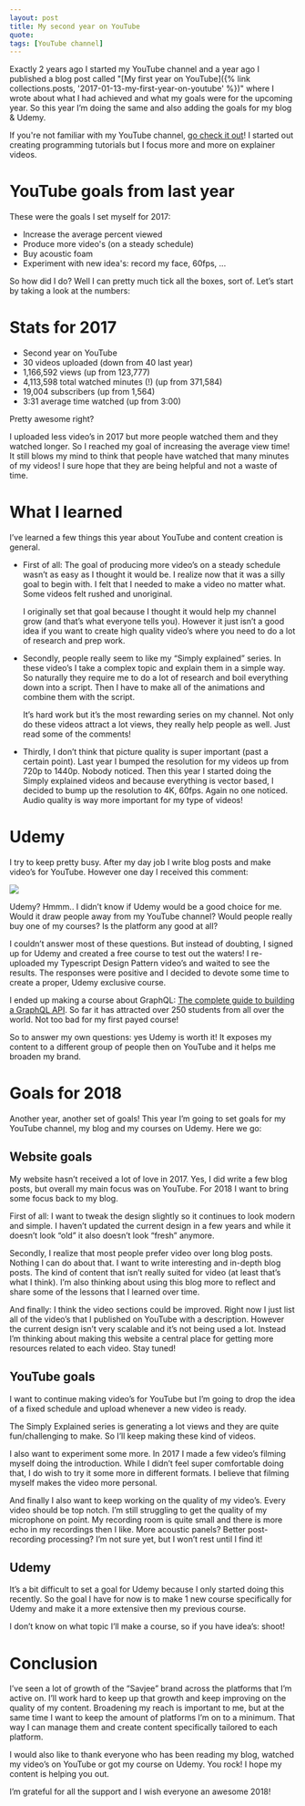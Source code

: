 ```yaml
---
layout: post
title: My second year on YouTube
quote:
tags: [YouTube channel]
---
```


Exactly 2 years ago I started my YouTube channel and a year ago I published a blog post called "[My first year on YouTube]({% link collections.posts, '2017-01-13-my-first-year-on-youtube' %})" where I wrote about what I had achieved and what my goals were for the upcoming year. So this year I’m doing the same and also adding the goals for my blog & Udemy.

<!--more-->

If you're not familiar with my YouTube channel, [go check it out](https://www.youtube.com/savjee)! I started out creating programming tutorials but I focus more and more on explainer videos.

# YouTube goals from last year
These were the goals I set myself for 2017:

* Increase the average percent viewed
* Produce more video's (on a steady schedule)
* Buy acoustic foam
* Experiment with new idea's: record my face, 60fps, ...

So how did I do? Well I can pretty much tick all the boxes, sort of. Let’s start by taking a look at the numbers:

# Stats for 2017
* Second year on YouTube
* 30 videos uploaded (down from 40 last year)
* 1,166,592 views (up from 123,777)
* 4,113,598 total watched minutes (!)  (up from 371,584)
* 19,004 subscribers (up from 1,564)
* 3:31 average time watched (up from 3:00)

Pretty awesome right?

I uploaded less video’s in 2017 but more people watched them and they watched longer. So I reached my goal of increasing the average view time! It still blows my mind to think that people have watched that many minutes of my videos! I sure hope that they are being helpful and not a waste of time.


# What I learned
I’ve learned a few things this year about YouTube and content creation is general.

*   First of all: The goal of producing more video’s on a steady schedule wasn’t as easy as I thought it would be. I realize now that it was a silly goal to begin with. I felt that I needed to make a video no matter what. Some videos felt rushed and unoriginal.

    I originally set that goal because I thought it would help my channel grow (and that’s what everyone tells you). However it just isn’t a good idea if you want to create high quality video’s where you need to do a lot of research and prep work.


*   Secondly, people really seem to like my “Simply explained” series. In these video’s I take a complex topic and explain them in a simple way. So naturally they require me to do a lot of research and boil everything down into a script. Then I have to make all of the animations and combine them with the script.

    It’s hard work but it’s the most rewarding series on my channel. Not only do these videos attract a lot views, they really help people as well. Just read some of the comments!

* Thirdly, I don’t think that picture quality is super important (past a certain point). Last year I bumped the resolution for my videos up from 720p to 1440p. Nobody noticed. Then this year I started doing the Simply explained videos and because everything is vector based, I decided to bump up the resolution to 4K, 60fps. Again no one noticed. Audio quality is way more important for my type of videos!

# Udemy
I try to keep pretty busy. After my day job I write blog posts and make video’s for YouTube. However one day I received this comment:

![](/uploads/second-year-on-youtube/udemy-comment.png)

Udemy? Hmmm.. I didn’t know if Udemy would be a good choice for me. Would it draw people away from my YouTube channel? Would people really buy one of my courses? Is the platform any good at all?

I couldn’t answer most of these questions. But instead of doubting, I signed up for Udemy and created a free course to test out the waters! I re-uploaded my Typescript Design Pattern video’s and waited to see the results. The responses were positive and I decided to devote some time to create a proper, Udemy exclusive course.

I ended up making a course about GraphQL: [The complete guide to building a GraphQL API](https://www.udemy.com/complete-guide-to-building-a-graphql-api/). So far it has attracted over 250 students from all over the world. Not too bad for my first payed course!

So to answer my own questions: yes Udemy is worth it! It exposes my content to a different group of people then on YouTube and it helps me broaden my brand.


# Goals for 2018
Another year, another set of goals! This year I’m going to set goals for my YouTube channel, my blog and my courses on Udemy. Here we go:


## Website goals

My website hasn’t received a lot of love in 2017. Yes, I did write a few blog posts, but overall my main focus was on YouTube. For 2018 I want to bring some focus back to my blog.

First of all: I want to tweak the design slightly so it continues to look modern and simple. I haven’t updated the current design in a few years and while it doesn’t look “old” it also doesn’t look “fresh” anymore.

Secondly, I realize that most people prefer video over long blog posts. Nothing I can do about that. I want to write interesting and in-depth blog posts. The kind of content that isn’t really suited for video (at least that’s what I think). I’m also thinking about using this blog more to reflect and share some of the lessons that I learned over time.

And finally: I think the video sections could be improved. Right now I just list all of the video’s that I published on YouTube with a description. However the current design isn’t very scalable and it’s not being used a lot. Instead I’m thinking about making this website a central place for getting more resources related to each video. Stay tuned!

## YouTube goals
I want to continue making video’s for YouTube but I’m going to drop the idea of a fixed schedule and upload whenever a new video is ready.

The Simply Explained series is generating a lot views and they are quite fun/challenging to make. So I’ll keep making these kind of videos.

I also want to experiment some more. In 2017 I made a few video’s filming myself doing the introduction. While I didn’t feel super comfortable doing that, I do wish to try it some more in different formats. I believe that filming myself makes the video more personal.

And finally I also want to keep working on the quality of my video’s. Every video should be top notch. I’m still struggling to get the quality of my microphone on point. My recording room is quite small and there is more echo in my recordings then I like. More acoustic panels? Better post-recording processing? I’m not sure yet, but I won’t rest until I find it!

## Udemy
It’s a bit difficult to set a goal for Udemy because I only started doing this recently. So the goal I have for now is to make 1 new course specifically for Udemy and make it a more extensive then my previous course.

I don’t know on what topic I’ll make a course, so if you have idea’s: shoot!

# Conclusion
I’ve seen a lot of growth of the “Savjee” brand across the platforms that I’m active on. I’ll work hard to keep up that growth and keep improving on the quality of my content. Broadening my reach is important to me, but at the same time I want to keep the amount of platforms I’m on to a minimum. That way I can manage them and create content specifically tailored to each platform.

I would also like to thank everyone who has been reading my blog, watched my video’s on YouTube or got my course on Udemy. You rock! I hope my content is helping you out.

I’m grateful for all the support and I wish everyone an awesome 2018!